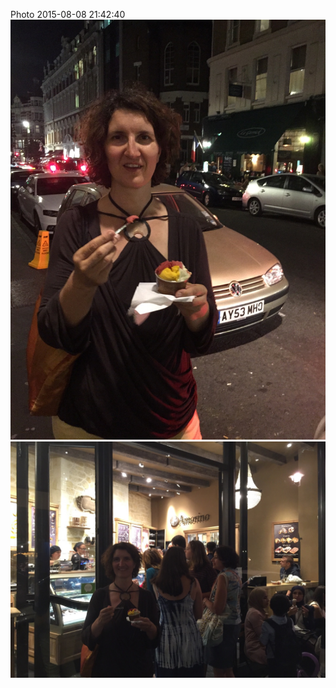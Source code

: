 <!--
title: Photo 2015-08-08 21:42:40
date: Sat Aug 08 2015 22:42:40 GMT+0100 (British Summer Time)
tags: brilliant,ice,cream,garrick,street
-->
Photo 2015-08-08 21:42:40
![](126202669317-0.jpg)
![](126202669317-1.jpg)
